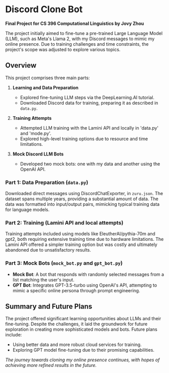 # Discord Clone Bot

**Final Project for CS 396 Computational Linguistics by Jovy Zhou**

The project initially aimed to fine-tune a pre-trained Large Language Model (LLM), such as Meta's Llama 2, with my Discord messages to mimic my online presence. Due to training challenges and time constraints, the project's scope was adjusted to explore various topics.

## Overview

This project comprises three main parts:

1. **Learning and Data Preparation**
    - Explored fine-tuning LLM steps via the DeepLearning.AI tutorial.
    - Downloaded Discord data for training, preparing it as described in `data.py`.

2. **Training Attempts**
    - Attempted LLM training with the Lamini API and locally in 'data.py' and 'mode.py'.
    - Explored high-level training options due to resource and time limitations.

3. **Mock Discord LLM Bots**
    - Developed two mock bots: one with my data and another using the OpenAI API.

### Part 1: Data Preparation (`data.py`)

Downloaded direct messages using DiscordChatExporter, in `zuru.json`. The dataset spans multiple years, providing a substantial amount of data. The data was formatted into input/output pairs, mimicking typical training data for language models.

### Part 2: Training (Lamini API and local attempts)

Training attempts included using models like EleutherAI/pythia-70m and gpt2, both requiring extensive training time due to hardware limitations. The Lamini API offered a simpler training option but was costly and ultimately abandoned due to unsatisfactory results.

### Part 3: Mock Bots (`mock_bot.py` and `gpt_bot.py`)

- **Mock Bot**: A bot that responds with randomly selected messages from a list matching the user's input.
- **GPT Bot**: Integrates GPT-3.5-turbo using OpenAI's API, attempting to mimic a specific online persona through prompt engineering.

## Summary and Future Plans

The project offered significant learning opportunities about LLMs and their fine-tuning. Despite the challenges, it laid the groundwork for future exploration in creating more sophisticated models and bots. Future plans include:

- Using better data and more robust cloud services for training.
- Exploring GPT model fine-tuning due to their promising capabilities.

*The journey towards cloning my online presence continues, with hopes of achieving more refined results in the future.*
